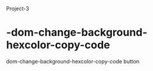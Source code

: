 Project-3
# -dom-change-background-hexcolor-copy-code
 dom-change-background-hexcolor-copy-code button
